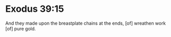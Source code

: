 # Exodus 39:15

And they made upon the breastplate chains at the ends, [of] wreathen work [of] pure gold.